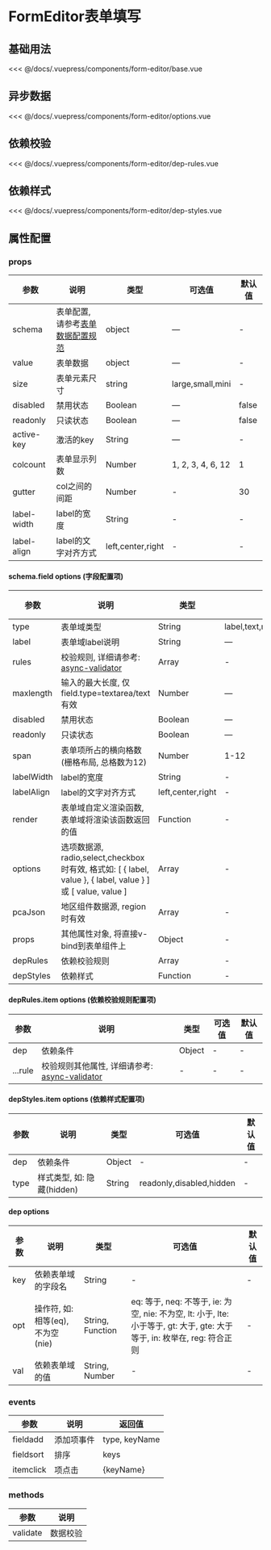 # FormEditor表单填写

## 基础用法
<source-block>
  <form-editor-base />
  <<< @/docs/.vuepress/components/form-editor/base.vue
</source-block>

## 异步数据
<source-block>
  <form-editor-options />
  <<< @/docs/.vuepress/components/form-editor/options.vue
</source-block>

## 依赖校验
<source-block>
  <form-editor-dep-rules />
  <<< @/docs/.vuepress/components/form-editor/dep-rules.vue
</source-block>

## 依赖样式
<source-block>
  <form-editor-dep-styles />
  <<< @/docs/.vuepress/components/form-editor/dep-styles.vue
</source-block>


## 属性配置

### props
| 参数      | 说明    | 类型      | 可选值       | 默认值   |
|---------- |-------- |---------- |-------------  |-------- |
| schema     |  表单配置, 请参考[表单数据配置规范](/guide/schema.html)   |  object |    —   |   -  |
| value     |  表单数据  |  object  |    —   |   -  |
| size     |   表单元素尺寸  |  string  |    large,small,mini   |   -  |
| disabled     |  禁用状态  |  Boolean  |    —   |   false  |
| readonly     |  只读状态  |  Boolean  |    —   |   false  |
| active-key     |  激活的key  |  String  |    —   |   -  |
| colcount   | 表单显示列数 | Number | 1, 2, 3, 4, 6, 12 | 1 |
| gutter   | col之间的间距 | Number | - | 30 |
| label-width   | label的宽度 | String | - | - |
| label-align   | label的文字对齐方式 | left,center,right | - | - |

#### schema.field options (字段配置项)
| 参数      | 说明    | 类型      | 可选值       | 默认值   |
|---------- |-------- |---------- |-------------  |-------- |
| type     |  表单域类型   |  String |    label,text,number,textarea,radio,select,checkbox,boolean,region,object,array,nation,date,year,month,datetime,time   |   text  |
| label     |  表单域label说明  |  String  |    —   |   -  |
| rules     |   校验规则, 详细请参考: [async-validator](https://github.com/yiminghe/async-validator#rules)  |  Array  |    -   |   -  |
| maxlength     |  输入的最大长度, 仅field.type=textarea/text有效  |  Number  |    —   |   -  |
| disabled     |  禁用状态  |  Boolean  |    —   |   false  |
| readonly     |  只读状态  |  Boolean  |    —   |   false  |
| span   | 表单项所占的横向格数(栅格布局, 总格数为12) | Number | 1-12 | 12 |
| labelWidth   | label的宽度 | String | - | - |
| labelAlign   | label的文字对齐方式 | left,center,right | - | - |
| render  | 表单域自定义渲染函数, 表单域将渲染该函数返回的值 | Function | - | - |
| options  | 选项数据源, radio,select,checkbox时有效, 格式如: [ { label, value }, { label, value } ] 或 [ value, value ] | Array | - | - |
| pcaJson  | 地区组件数据源, region时有效 | Array | - | - |
| props  | 其他属性对象, 将直接v-bind到表单组件上 | Object | - | - |
| depRules  | 依赖校验规则 | Array | - | - |
| depStyles  | 依赖样式 | Function | - | - |

#### depRules.item options (依赖校验规则配置项)
| 参数      | 说明    | 类型      | 可选值       | 默认值   |
|---------- |-------- |---------- |-------------  |-------- |
| dep     |  依赖条件   |  Object |    -   |   -  |
| ...rule  | 校验规则其他属性, 详细请参考: [async-validator](https://github.com/yiminghe/async-validator#rules)  | - | - | - |

#### depStyles.item options (依赖样式配置项)
| 参数      | 说明    | 类型      | 可选值       | 默认值   |
|---------- |-------- |---------- |-------------  |-------- |
| dep     |  依赖条件   |  Object |    -   |   -  |
| type  | 样式类型, 如: 隐藏(hidden)  | String | readonly,disabled,hidden | - |


#### dep options
| 参数      | 说明    | 类型      | 可选值       | 默认值   |
|---------- |-------- |---------- |-------------  |-------- |
| key     |  依赖表单域的字段名   |  String |    -  |   -  |
| opt  | 操作符, 如: 相等(eq), 不为空(nie) | String, Function | eq: 等于, neq: 不等于, ie: 为空, nie: 不为空, lt: 小于, lte: 小于等于, gt: 大于, gte: 大于等于, in: 枚举在, reg: 符合正则 | - |
| val  | 依赖表单域的值 | String, Number | - | - |

### events
| 参数      | 说明    | 返回值 |
|---------- |-------- |--- |
| fieldadd     |   添加项事件  | type, keyName | 
| fieldsort     |   排序  | keys | 
| itemclick     |   项点击  | {keyName} | 


### methods
| 参数      | 说明    |
|---------- |-------- |
| validate     |   数据校验  |
